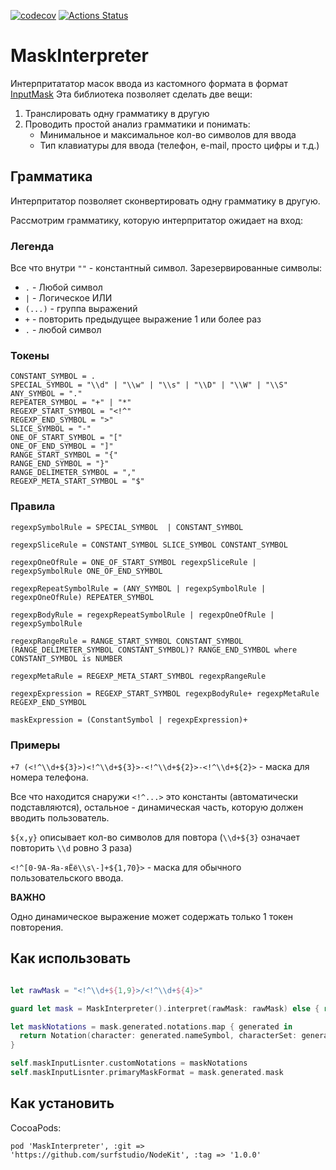 [![codecov](https://codecov.io/gh/LastSprint/MaskInterpreter/branch/master/graph/badge.svg)](https://codecov.io/gh/LastSprint/MaskInterpreter)
[![Actions Status](https://github.com/LastSprint/MaskInterpreter/workflows/CI/badge.svg)](https://github.com/LastSprint/MaskInterpreter/actions)
# MaskInterpreter

Интерпритататор масок ввода из кастомного формата в формат [InputMask](https://github.com/RedMadRobot/input-mask-ios)
Эта библиотека позволяет сделать две вещи:
1. Транслировать одну грамматику в другую
2. Проводить простой анализ грамматики и понимать:
    - Минимальное и максимальное кол-во символов для ввода
    - Тип клавиатуры для ввода (телефон, e-mail, просто цифры и т.д.)
  
## Грамматика

Интерпритатор позволяет сконвертировать одну грамматику в другую. 

Рассмотрим грамматику, которую интерпритатор ожидает на вход:

### Легенда

Все что внутри `""` - константный символ. 
Зарезервированные символы:
- `.` - Любой символ
- `|` - Логическое ИЛИ
- `(...)` - группа выражений
- `+` - повторить предыдущее выражение 1 или более раз
- `.` - любой символ

### Токены

```
CONSTANT_SYMBOL = . 
SPECIAL_SYMBOL = "\\d" | "\\w" | "\\s" | "\\D" | "\\W" | "\\S"
ANY_SYMBOL = "."
REPEATER_SYMBOL = "+" | "*"
REGEXP_START_SYMBOL = "<!^"
REGEXP_END_SYMBOL = ">"
SLICE_SYMBOL = "-"
ONE_OF_START_SYMBOL = "["
ONE_OF_END_SYMBOL = "]"
RANGE_START_SYMBOL = "{"
RANGE_END_SYMBOL = "}"
RANGE_DELIMETER_SYMBOL = ","
REGEXP_META_START_SYMBOL = "$"
```
### Правила

```
regexpSymbolRule = SPECIAL_SYMBOL  | CONSTANT_SYMBOL

regexpSliceRule = CONSTANT_SYMBOL SLICE_SYMBOL CONSTANT_SYMBOL

regexpOneOfRule = ONE_OF_START_SYMBOL regexpSliceRule | regexpSymbolRule ONE_OF_END_SYMBOL

regexpRepeatSymbolRule = (ANY_SYMBOL | regexpSymbolRule | regexpOneOfRule) REPEATER_SYMBOL

regexpBodyRule = regexpRepeatSymbolRule | regexpOneOfRule | regexpSymbolRule

regexpRangeRule = RANGE_START_SYMBOL CONSTANT_SYMBOL (RANGE_DELIMETER_SYMBOL CONSTANT_SYMBOL)? RANGE_END_SYMBOL where CONSTANT_SYMBOL is NUMBER

regexpMetaRule = REGEXP_META_START_SYMBOL regexpRangeRule

regexpExpression = REGEXP_START_SYMBOL regexpBodyRule+ regexpMetaRule REGEXP_END_SYMBOL

maskExpression = (ConstantSymbol | regexpExpression)+
```

### Примеры 

`+7 (<!^\\d+${3}>)<!^\\d+${3}>-<!^\\d+${2}>-<!^\\d+${2}>` - маска для номера телефона. 

Все что находится снаружи `<!^...>` это константы (автоматически подставляются), остальное - динамическая часть, которую должен вводить пользователь. 

`${x,y}` описывает кол-во символов для повтора (`\\d+${3}` означает повторить `\\d` ровно 3 раза)

`<!^[0-9А-Яа-яЁё\\s\-]+${1,70}>` - маска для обычного пользовательского ввода. 

**ВАЖНО**

Одно динамическое выражение может содержать только 1 токен повторения.

## Как использовать

```Swift

let rawMask = "<!^\\d+${1,9}>/<!^\\d+${4}>"

guard let mask = MaskInterpreter().interpret(rawMask: rawMask) else { return }

let maskNotations = mask.generated.notations.map { generated in
  return Notation(character: generated.nameSymbol, characterSet: generated.set, isOptional: generated.isOptional)
}

self.maskInputLisnter.customNotations = maskNotations
self.maskInputLisnter.primaryMaskFormat = mask.generated.mask
```

## Как установить

CocoaPods:

```
pod 'MaskInterpreter', :git => 'https://github.com/surfstudio/NodeKit', :tag => '1.0.0'
